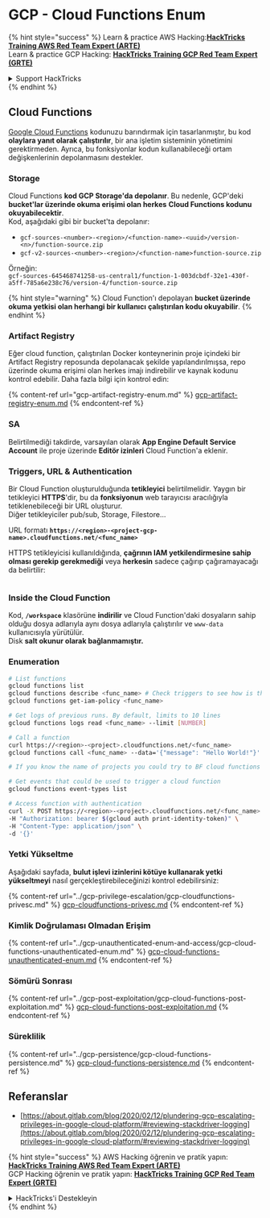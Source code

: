 # GCP - Cloud Functions Enum

{% hint style="success" %}
Learn & practice AWS Hacking:<img src="../../../.gitbook/assets/image (1) (1) (1) (1).png" alt="" data-size="line">[**HackTricks Training AWS Red Team Expert (ARTE)**](https://training.hacktricks.xyz/courses/arte)<img src="../../../.gitbook/assets/image (1) (1) (1) (1).png" alt="" data-size="line">\
Learn & practice GCP Hacking: <img src="../../../.gitbook/assets/image (2) (1).png" alt="" data-size="line">[**HackTricks Training GCP Red Team Expert (GRTE)**<img src="../../../.gitbook/assets/image (2) (1).png" alt="" data-size="line">](https://training.hacktricks.xyz/courses/grte)

<details>

<summary>Support HackTricks</summary>

* Check the [**subscription plans**](https://github.com/sponsors/carlospolop)!
* **Join the** 💬 [**Discord group**](https://discord.gg/hRep4RUj7f) or the [**telegram group**](https://t.me/peass) or **follow** us on **Twitter** 🐦 [**@hacktricks\_live**](https://twitter.com/hacktricks_live)**.**
* **Share hacking tricks by submitting PRs to the** [**HackTricks**](https://github.com/carlospolop/hacktricks) and [**HackTricks Cloud**](https://github.com/carlospolop/hacktricks-cloud) github repos.

</details>
{% endhint %}

## Cloud Functions <a href="#reviewing-cloud-functions" id="reviewing-cloud-functions"></a>

[Google Cloud Functions](https://cloud.google.com/functions/) kodunuzu barındırmak için tasarlanmıştır, bu kod **olaylara yanıt olarak çalıştırılır**, bir ana işletim sisteminin yönetimini gerektirmeden. Ayrıca, bu fonksiyonlar kodun kullanabileceği ortam değişkenlerinin depolanmasını destekler.

### Storage

Cloud Functions **kod GCP Storage'da depolanır**. Bu nedenle, GCP'deki **bucket'lar üzerinde okuma erişimi olan herkes** **Cloud Functions kodunu okuyabilecektir**.\
Kod, aşağıdaki gibi bir bucket'ta depolanır:

* `gcf-sources-<number>-<region>/<function-name>-<uuid>/version-<n>/function-source.zip`
* `gcf-v2-sources-<number>-<region>/<function-name>function-source.zip`

Örneğin:\
`gcf-sources-645468741258-us-central1/function-1-003dcbdf-32e1-430f-a5ff-785a6e238c76/version-4/function-source.zip`

{% hint style="warning" %}
Cloud Function'ı depolayan **bucket üzerinde okuma yetkisi olan herhangi bir kullanıcı** **çalıştırılan kodu okuyabilir**.
{% endhint %}

### Artifact Registry

Eğer cloud function, çalıştırılan Docker konteynerinin proje içindeki bir Artifact Registry reposunda depolanacak şekilde yapılandırılmışsa, repo üzerinde okuma erişimi olan herkes imajı indirebilir ve kaynak kodunu kontrol edebilir. Daha fazla bilgi için kontrol edin:

{% content-ref url="gcp-artifact-registry-enum.md" %}
[gcp-artifact-registry-enum.md](gcp-artifact-registry-enum.md)
{% endcontent-ref %}

### SA

Belirtilmediği takdirde, varsayılan olarak **App Engine Default Service Account** ile proje üzerinde **Editör izinleri** Cloud Function'a eklenir.

### Triggers, URL & Authentication

Bir Cloud Function oluşturulduğunda **tetikleyici** belirtilmelidir. Yaygın bir tetikleyici **HTTPS**'dir, bu da **fonksiyonun** web tarayıcısı aracılığıyla tetiklenebileceği bir URL oluşturur.\
Diğer tetikleyiciler pub/sub, Storage, Filestore...

URL formatı **`https://<region>-<project-gcp-name>.cloudfunctions.net/<func_name>`**

HTTPS tetikleyicisi kullanıldığında, **çağrının IAM yetkilendirmesine sahip olması gerekip gerekmediği** veya **herkesin** sadece çağırıp çağıramayacağı da belirtilir:

<figure><img src="../../../.gitbook/assets/image (19).png" alt=""><figcaption></figcaption></figure>

### Inside the Cloud Function

Kod, **`/workspace`** klasörüne **indirilir** ve Cloud Function'daki dosyaların sahip olduğu dosya adlarıyla aynı dosya adlarıyla çalıştırılır ve `www-data` kullanıcısıyla yürütülür.\
Disk **salt okunur olarak bağlanmamıştır.**

### Enumeration
```bash
# List functions
gcloud functions list
gcloud functions describe <func_name> # Check triggers to see how is this function invoked
gcloud functions get-iam-policy <func_name>

# Get logs of previous runs. By default, limits to 10 lines
gcloud functions logs read <func_name> --limit [NUMBER]

# Call a function
curl https://<region>-<project>.cloudfunctions.net/<func_name>
gcloud functions call <func_name> --data='{"message": "Hello World!"}'

# If you know the name of projects you could try to BF cloud functions names

# Get events that could be used to trigger a cloud function
gcloud functions event-types list

# Access function with authentication
curl -X POST https://<region>-<project>.cloudfunctions.net/<func_name> \
-H "Authorization: bearer $(gcloud auth print-identity-token)" \
-H "Content-Type: application/json" \
-d '{}'
```
### Yetki Yükseltme

Aşağıdaki sayfada, **bulut işlevi izinlerini kötüye kullanarak yetki yükseltmeyi** nasıl gerçekleştirebileceğinizi kontrol edebilirsiniz:

{% content-ref url="../gcp-privilege-escalation/gcp-cloudfunctions-privesc.md" %}
[gcp-cloudfunctions-privesc.md](../gcp-privilege-escalation/gcp-cloudfunctions-privesc.md)
{% endcontent-ref %}

### Kimlik Doğrulaması Olmadan Erişim

{% content-ref url="../gcp-unauthenticated-enum-and-access/gcp-cloud-functions-unauthenticated-enum.md" %}
[gcp-cloud-functions-unauthenticated-enum.md](../gcp-unauthenticated-enum-and-access/gcp-cloud-functions-unauthenticated-enum.md)
{% endcontent-ref %}

### Sömürü Sonrası

{% content-ref url="../gcp-post-exploitation/gcp-cloud-functions-post-exploitation.md" %}
[gcp-cloud-functions-post-exploitation.md](../gcp-post-exploitation/gcp-cloud-functions-post-exploitation.md)
{% endcontent-ref %}

### Süreklilik

{% content-ref url="../gcp-persistence/gcp-cloud-functions-persistence.md" %}
[gcp-cloud-functions-persistence.md](../gcp-persistence/gcp-cloud-functions-persistence.md)
{% endcontent-ref %}

## Referanslar

* [https://about.gitlab.com/blog/2020/02/12/plundering-gcp-escalating-privileges-in-google-cloud-platform/#reviewing-stackdriver-logging](https://about.gitlab.com/blog/2020/02/12/plundering-gcp-escalating-privileges-in-google-cloud-platform/#reviewing-stackdriver-logging)

{% hint style="success" %}
AWS Hacking öğrenin ve pratik yapın:<img src="../../../.gitbook/assets/image (1) (1) (1) (1).png" alt="" data-size="line">[**HackTricks Training AWS Red Team Expert (ARTE)**](https://training.hacktricks.xyz/courses/arte)<img src="../../../.gitbook/assets/image (1) (1) (1) (1).png" alt="" data-size="line">\
GCP Hacking öğrenin ve pratik yapın: <img src="../../../.gitbook/assets/image (2) (1).png" alt="" data-size="line">[**HackTricks Training GCP Red Team Expert (GRTE)**<img src="../../../.gitbook/assets/image (2) (1).png" alt="" data-size="line">](https://training.hacktricks.xyz/courses/grte)

<details>

<summary>HackTricks'i Destekleyin</summary>

* [**abonelik planlarını**](https://github.com/sponsors/carlospolop) kontrol edin!
* **💬 [**Discord grubuna**](https://discord.gg/hRep4RUj7f) veya [**telegram grubuna**](https://t.me/peass) katılın ya da **Twitter'da** 🐦 [**@hacktricks\_live**](https://twitter.com/hacktricks_live)**'i takip edin.**
* **Hacking ipuçlarını paylaşmak için** [**HackTricks**](https://github.com/carlospolop/hacktricks) ve [**HackTricks Cloud**](https://github.com/carlospolop/hacktricks-cloud) github reposuna PR gönderin.

</details>
{% endhint %}
